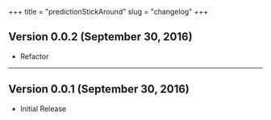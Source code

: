 +++
title = "predictionStickAround"
slug = "changelog"
+++

## Version 0.0.2 (September 30, 2016)

- Refactor

---

## Version 0.0.1 (September 30, 2016)

- Initial Release